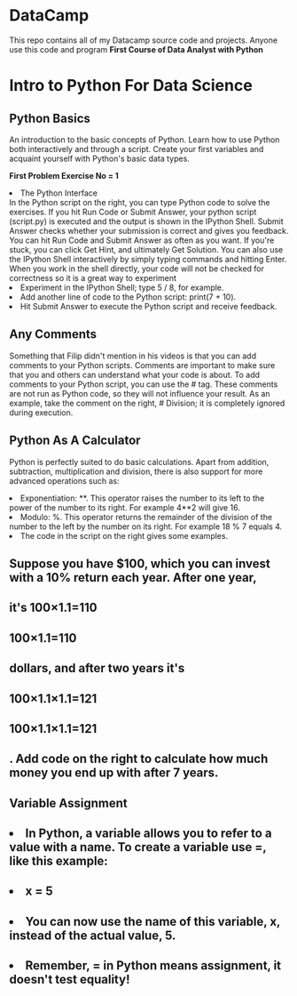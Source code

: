 # DataCamp
This repo contains all of my Datacamp source code and projects. Anyone use this code and program
<b>First Course of Data Analyst with Python</b>
<h1>Intro to Python For Data Science</h1>
<p>
<h2>Python Basics</h2>
An introduction to the basic concepts of Python. Learn how to use Python both interactively and through a script. Create your first variables and acquaint yourself with Python's basic data types. 

<b>First Problem Exercise No = 1</b>
<li>The Python Interface</li>
In the Python script on the right, you can type Python code to solve the exercises. If you hit Run Code or Submit Answer, your python script (script.py) is executed and the output is shown in the IPython Shell. Submit Answer checks whether your submission is correct and gives you feedback.
You can hit Run Code and Submit Answer as often as you want. If you're stuck, you can click Get Hint, and ultimately Get Solution.
You can also use the IPython Shell interactively by simply typing commands and hitting Enter. When you work in the shell directly, your code will not be checked for correctness so it is a great way to experiment

<li>Experiment in the IPython Shell; type 5 / 8, for example.</li>
<li>Add another line of code to the Python script: print(7 + 10).</li>
<li>Hit Submit Answer to execute the Python script and receive feedback.</li>

<h2>Any Comments</h2>
Something that Filip didn't mention in his videos is that you can add comments to your Python scripts. Comments are important to make sure that you and others can understand what your code is about.
To add comments to your Python script, you can use the # tag. These comments are not run as Python code, so they will not influence your result. As an example, take the comment on the right, # Division; it is completely ignored during execution.

## Python As A Calculator

Python is perfectly suited to do basic calculations. Apart from addition, subtraction, multiplication and division, there is also support for more advanced operations such as:
<li>Exponentiation: **. This operator raises the number to its left to the power of the number to its right. For example 4**2 will give 16.</li>

<li>Modulo: %. This operator returns the remainder of the division of the number to the left by the number on its right. For example 18 % 7 equals 4.</li>
<li>The code in the script on the right gives some examples.</li>

## Suppose you have $100, which you can invest with a 10% return each year. After one year, 
## it's 100×1.1=110
## 100×1.1=110
## dollars, and after two years it's 
## 100×1.1×1.1=121
## 100×1.1×1.1=121
## . Add code on the right to calculate how much money you end up with after 7 years.

## Variable Assignment
## <li>In Python, a variable allows you to refer to a value with a name. To create a variable use =, like this example:</li>
## <li>x = 5</li>
## <li>You can now use the name of this variable, x, instead of the actual value, 5.</li>
## <li>Remember, = in Python means assignment, it doesn't test equality!</li>


</p>
